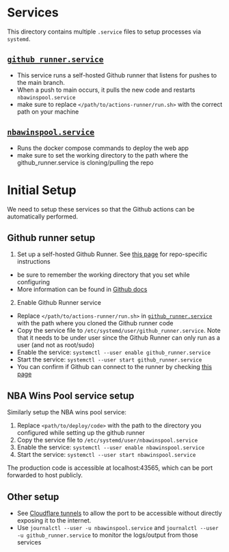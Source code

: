 # Services
This directory contains multiple `.service` files to setup processes via `systemd`.

## [`github_runner.service`](github_runner.service)
- This service runs a self-hosted Github runner that listens for pushes to the main branch.
- When a push to main occurs, it pulls the new code and restarts `nbawinspool.service`
- make sure to replace `</path/to/actions-runner/run.sh>` with the correct path on your machine

## [`nbawinspool.service`](nbawinspool.service)
- Runs the docker compose commands to deploy the web app
- make sure to set the working directory to the path where the github_runner.service is cloning/pulling the repo

# Initial Setup
We need to setup these services so that the Github actions can be automatically performed.

## Github runner setup
1. Set up a self-hosted Github Runner. See [this page](https://github.com/suprabhatgurrala/nba-wins-pool/settings/actions/runners/new?arch=x64&os=linux) for repo-specific instructions
  - be sure to remember the working directory that you set while configuring
  - More information can be found in [Github docs](https://docs.github.com/en/actions/hosting-your-own-runners/managing-self-hosted-runners/adding-self-hosted-runners)
2. Enable Github Runner service
  - Replace `</path/to/actions-runner/run.sh>` in [`github_runner.service`](github_runner.service) with the path where you cloned the Github runner code
  - Copy the service file to `/etc/systemd/user/github_runner.service`. Note that it needs to be under user since the Github Runner can only run as a user (and not as root/sudo)
  - Enable the service: `systemctl --user enable github_runner.service`
  - Start the service: `systemctl --user start github_runner.service`
  - You can confirm if Github can connect to the runner by checking [this page](https://github.com/suprabhatgurrala/nba-wins-pool/actions/runners?tab=self-hosted)

## NBA Wins Pool service setup
Similarly setup the NBA wins pool service:

1. Replace `<path/to/deploy/code>` with the path to the directory you configured while setting up the github runner
2. Copy the service file to `/etc/systemd/user/nbawinspool.service`
3. Enable the service: `systemctl --user enable nbawinspool.service`
4. Start the service: `systemctl --user start nbawinspool.service`

The production code is accessible at localhost:43565, which can be port forwarded to host publicly.

## Other setup
- See [Cloudflare tunnels](https://developers.cloudflare.com/cloudflare-one/connections/connect-networks/get-started/create-remote-tunnel/) to allow the port to be accessible without directly exposing it to the internet.
- Use `journalctl --user -u nbawinspool.service` and `journalctl --user -u github_runner.service` to monitor the logs/output from those services
